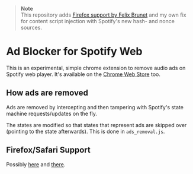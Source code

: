 > **Note**  
> This repository adds [Firefox support by Felix Brunet](https://github.com/tomer8007/spotify-web-ads-remover/pull/2)
> and my own fix for content script injection with Spotify's new hash- and nonce sources.

# Ad Blocker for Spotify Web
This is an experimental, simple chrome extension to remove audio ads on Spotify web player.
It's available on the [Chrome Web Store](https://chrome.google.com/webstore/detail/spotify-ads-remover/mghhlojofjipigjobacbjdngmjafdeim?hl=iw&authuser=0) too.

## How ads are removed
Ads are removed by intercepting and then tampering with Spotify's state machine requests/updates on the fly. 

The states are modified so that states that represent ads are skipped over (pointing to the state afterwards). This is done in `ads_removal.js`.

## Firefox/Safari Support
Possibly [here](https://github.com/tomer8007/spotify-web-ads-remover/pull/2) and [there](https://github.com/tomer8007/spotify-web-ads-remover/pull/8).

